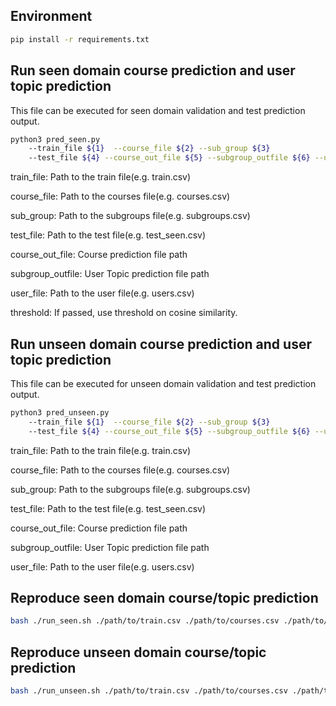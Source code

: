 ## Environment
```bash
pip install -r requirements.txt

```
## Run seen domain course prediction and user topic prediction
This file can be executed for seen domain validation and test prediction output.
```bash
python3 pred_seen.py 
    --train_file ${1}  --course_file ${2} --sub_group ${3} 
    --test_file ${4} --course_out_file ${5} --subgroup_outfile ${6} --user_file ${7} --threshold

```
train_file: Path to the train file(e.g. train.csv)

course_file: Path to the courses file(e.g. courses.csv)

sub_group: Path to the subgroups file(e.g. subgroups.csv)

test_file: Path to the test file(e.g. test_seen.csv)

course_out_file: Course prediction file path

subgroup_outfile: User Topic prediction file path

user_file: Path to the user file(e.g. users.csv)

threshold: If passed, use threshold on cosine similarity.

## Run unseen domain course prediction and user topic prediction
This file can be executed for unseen domain validation and test prediction output.
```bash
python3 pred_unseen.py 
    --train_file ${1}  --course_file ${2} --sub_group ${3} 
    --test_file ${4} --course_out_file ${5} --subgroup_outfile ${6} --user_file ${7}

```
train_file: Path to the train file(e.g. train.csv)

course_file: Path to the courses file(e.g. courses.csv)

sub_group: Path to the subgroups file(e.g. subgroups.csv)

test_file: Path to the test file(e.g. test_seen.csv)

course_out_file: Course prediction file path

subgroup_outfile: User Topic prediction file path

user_file: Path to the user file(e.g. users.csv)

## Reproduce seen domain course/topic prediction
```bash
bash ./run_seen.sh ./path/to/train.csv ./path/to/courses.csv ./path/to/subgroups.csv ./path/to/test_seen.csv ./path/to/course_prediction.csv ./path/to/topic_prediction.csv ./path/to/users.csv
```

## Reproduce unseen domain course/topic prediction
```bash
bash ./run_unseen.sh ./path/to/train.csv ./path/to/courses.csv ./path/to/subgroups.csv ./path/to/test_seen.csv ./path/to/course_prediction.csv ./path/to/topic_prediction.csv ./path/to/users.csv
```
